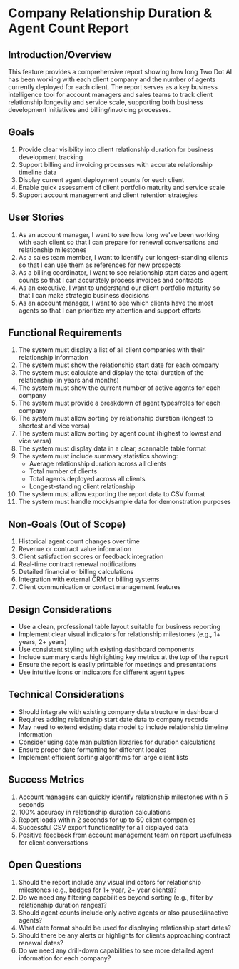 # Company Relationship Duration & Agent Count Report

## Introduction/Overview

This feature provides a comprehensive report showing how long Two Dot AI has been working with each client company and the number of agents currently deployed for each client. The report serves as a key business intelligence tool for account managers and sales teams to track client relationship longevity and service scale, supporting both business development initiatives and billing/invoicing processes.

## Goals

1. Provide clear visibility into client relationship duration for business development tracking
2. Support billing and invoicing processes with accurate relationship timeline data
3. Display current agent deployment counts for each client
4. Enable quick assessment of client portfolio maturity and service scale
5. Support account management and client retention strategies

## User Stories

1. As an account manager, I want to see how long we've been working with each client so that I can prepare for renewal conversations and relationship milestones
2. As a sales team member, I want to identify our longest-standing clients so that I can use them as references for new prospects
3. As a billing coordinator, I want to see relationship start dates and agent counts so that I can accurately process invoices and contracts
4. As an executive, I want to understand our client portfolio maturity so that I can make strategic business decisions
5. As an account manager, I want to see which clients have the most agents so that I can prioritize my attention and support efforts

## Functional Requirements

1. The system must display a list of all client companies with their relationship information
2. The system must show the relationship start date for each company
3. The system must calculate and display the total duration of the relationship (in years and months)
4. The system must show the current number of active agents for each company
5. The system must provide a breakdown of agent types/roles for each company
6. The system must allow sorting by relationship duration (longest to shortest and vice versa)
7. The system must allow sorting by agent count (highest to lowest and vice versa)
8. The system must display data in a clear, scannable table format
9. The system must include summary statistics showing:
   - Average relationship duration across all clients
   - Total number of clients
   - Total agents deployed across all clients
   - Longest-standing client relationship
10. The system must allow exporting the report data to CSV format
11. The system must handle mock/sample data for demonstration purposes

## Non-Goals (Out of Scope)

1. Historical agent count changes over time
2. Revenue or contract value information
3. Client satisfaction scores or feedback integration
4. Real-time contract renewal notifications
5. Detailed financial or billing calculations
6. Integration with external CRM or billing systems
7. Client communication or contact management features

## Design Considerations

- Use a clean, professional table layout suitable for business reporting
- Implement clear visual indicators for relationship milestones (e.g., 1+ years, 2+ years)
- Use consistent styling with existing dashboard components
- Include summary cards highlighting key metrics at the top of the report
- Ensure the report is easily printable for meetings and presentations
- Use intuitive icons or indicators for different agent types

## Technical Considerations

- Should integrate with existing company data structure in dashboard
- Requires adding relationship start date data to company records
- May need to extend existing data model to include relationship timeline information
- Consider using date manipulation libraries for duration calculations
- Ensure proper date formatting for different locales
- Implement efficient sorting algorithms for large client lists

## Success Metrics

1. Account managers can quickly identify relationship milestones within 5 seconds
2. 100% accuracy in relationship duration calculations
3. Report loads within 2 seconds for up to 50 client companies
4. Successful CSV export functionality for all displayed data
5. Positive feedback from account management team on report usefulness for client conversations

## Open Questions

1. Should the report include any visual indicators for relationship milestones (e.g., badges for 1+ year, 2+ year clients)?
2. Do we need any filtering capabilities beyond sorting (e.g., filter by relationship duration ranges)?
3. Should agent counts include only active agents or also paused/inactive agents?
4. What date format should be used for displaying relationship start dates?
5. Should there be any alerts or highlights for clients approaching contract renewal dates?
6. Do we need any drill-down capabilities to see more detailed agent information for each company?